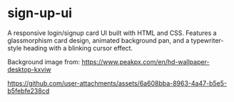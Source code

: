 # sign-up-ui
A responsive login/signup card UI built with HTML and CSS. Features a glassmorphism card design, animated background pan, and a typewriter-style heading with a blinking cursor effect.

Background image from: https://www.peakpx.com/en/hd-wallpaper-desktop-kxviw



https://github.com/user-attachments/assets/6a608bba-8963-4a47-b5e5-b5febfe238cd

